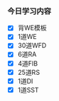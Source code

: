 ### 今日学习内容


- [x] 背WE模板
- [x] 1道WE
- [x] 30道WFD
- [x] 6道RA
- [x] 4道FIB
- [x] 25道RS
- [x] 1道DI
- [x] 1道SST
